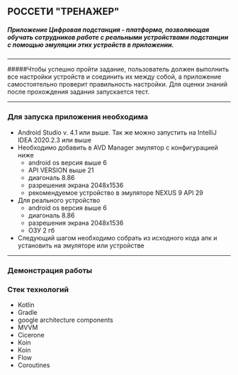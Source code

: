 ## РОССЕТИ "ТРЕНАЖЕР"
##### Приложение Цифровая подстанция - платформа, позволяющая обучать сотрудников работе с реальными устройствами подстанции с помощью эмуляции этих устройств в приложении. 

--------

#####Чтобы успешно пройти задание, пользователь должен выполнить все настройки устройств и соединить их между собой, а приложение самостоятельно проверит правильность настройки. Для оценки знаний после прохождения задания запускается тест.

--------

### Для запуска приложения необходима 
 * Android Studio v. 4.1 или выше. Так же можно запустить на  IntelliJ IDEA 2020.2.3 или выше
 * Необходимо добавить в AVD Manager эмулятор с конфигурацией ниже 
    * android os версия выше 6 
    * API VERSION выше 21
    * диагональ 8.86
    * разрешения экрана  2048x1536 
    * рекомендуемое устройство в эмуляторе NEXUS 9 API 29
 * Для реального устройство 
     * android os версия выше 6 
     * диагональ 8.86
     * разрешения экрана  2048x1536 
     * ОЗУ 2 гб
* Следующий шагом необходимо собрать из исходного кода апк и установить на эмуляторе или устройстве 

--------

### Демонстрация работы

### Стек технологий 
* Kotlin
* Gradle
* google architecture components
* MVVM
* Cicerone
* Koin
* Koin
* Flow
* Coroutines